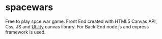 # spacewars

Free to play spce war game.
Front End created with HTML5 Canvas API, Css, JS and <a href=#>Utility</a> canvas library.
For Back-End node.js and express framework is used.
